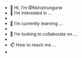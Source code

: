 - 👋 Hi, I’m @Nshizirungurw
- 👀 I’m interested in ...
- <!--- Programming --->
- 🌱 I’m currently learning ...
- <!--- Software engineering --->
- 💞️ I’m looking to collaborate on ...
- <!--- Software Development --->
- 📫 How to reach me ...
- <!--- Instagram : https://www.instagram.com/nshizirungurw/
-       LinkedIn : https://www.linkedin.com/in/shema-christian-020837300/
        --->
- 😄 Pronouns: ...
- 
- ⚡ Fun fact: ...

<!---
Nshizirungurw/Nshizirungurw is a ✨ special ✨ repository because its `README.md` (this file) appears on your GitHub profile.
You can click the Preview link to take a look at your changes.
--->
